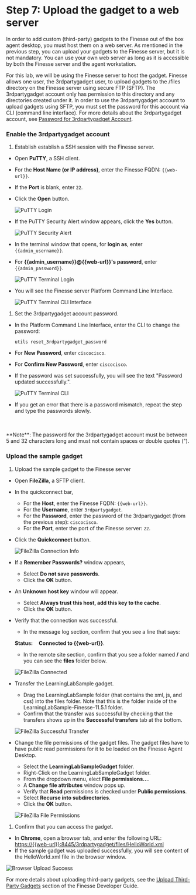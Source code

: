 # Step 7: Upload the gadget to a web server

In order to add custom (third-party) gadgets to the Finesse out of the box agent desktop, you must host them on a web server. As mentioned in the previous step, you can upload your gadgets to the Finesse server, but it is not mandatory. You can use your own web server as long as it is accessible by both the Finesse server and the agent workstation.

For this lab, we will be using the Finesse server to host the gadget. Finesse allows one user, the 3rdpartygadget user, to upload gadgets to the /files directory on the Finesse server using secure FTP (SFTP). The 3rdpartygadget account only has permission to this directory and any directories created under it. In order to use the 3rdpartygadget account to upload gadgets using SFTP, you must set the password for this account via CLI (command line interface). For more details about the 3rdpartygadget account, see <a href="https://developer.cisco.com/docs/finesse/#enable-or-reset-3rdpartygadget-account" target="_blank">Password for 3rdpartygadget Account</a>.

### Enable the 3rdpartygadget account

1. Establish establish a SSH session with the Finesse server.
 * Open **PuTTY**, a SSH client.
 * For the **Host Name (or IP address)**, enter the Finesse FQDN: ``{{web-url}}``.
 * If the **Port** is blank, enter ``22``.
 * Click the **Open** button.

     ![PuTTY Login](/posts/files/finesse-user-javascript-apis/assets/images/putty-login.jpg)
 * If the PuTTY Security Alert window appears, click the **Yes** button.

     ![PuTTY Security Alert](/posts/files/finesse-user-javascript-apis/assets/images/putty-security-alert.jpg)
 * In the terminal window that opens, for **login as**, enter ``{{admin_username}}``.
 * For **{{admin_username}}@{{web-url}}'s password**, enter ``{{admin_password}}``.

     ![PuTTY Terminal Login](/posts/files/finesse-user-javascript-apis/assets/images/putty-terminal-login.jpg)
 * You will see the Finesse server Platform Command Line Interface.

     ![PuTTY Terminal CLI Interface](/posts/files/finesse-user-javascript-apis/assets/images/putty-terminal-cli-interface.jpg)

1. Set the 3rdpartygadget account password.
 * In the Platform Command Line Interface, enter the CLI to change the password:

     ``utils reset_3rdpartygadget_password``
 * For **New Password**, enter ``ciscocisco``.
 * For **Confirm New Password**, enter ``ciscocisco``.
 * If the password was set successfully, you will see the text "Password updated successfully.".

     ![PuTTY Terminal CLI](/posts/files/finesse-user-javascript-apis/assets/images/putty-terminal-cli.jpg)
 * If you get an error that there is a password mismatch, repeat the step and type the passwords slowly.
<br>
<br>
**Note**: The password for the 3rdpartygadget account must be between 5 and 32 characters long and must not contain spaces or double quotes (").

### Upload the sample gadget

1. Upload the sample gadget to the Finesse server
 * Open **FileZilla**, a SFTP client.
 * In the quickconnect bar,
     * For the **Host**, enter the Finesse FQDN: ``{{web-url}}``.
     * For the **Username**, enter ``3rdpartygadget``.
     * For the **Password**, enter the password of the 3rdpartygadget (from the previous step): ``ciscocisco``.
     * For the **Port**, enter the port of the Finesse server: ``22``.
 * Click the **Quickconnect** button.

     ![FileZilla Connection Info](/posts/files/finesse-user-javascript-apis/assets/images/filezilla-connect.jpg)

 * If a **Remember Passwords?** window appears,
     * Select **Do not save passwords**.
     * Click the **OK** button.
 * An **Unknown host key** window will appear.
     * Select **Always trust this host, add this key to the cache**.
     * Click the **OK** button.
 * Verify that the connection was successful.
     * In the message log section, confirm that you see a line that says:

      **Status:&nbsp;&nbsp;&nbsp;&nbsp;&nbsp;Connected to {{web-url}}**.
     * In the remote site section, confirm that you see a folder named **/** and you can see the **files** folder below.

     ![FileZilla Connected](/posts/files/finesse-user-javascript-apis/assets/images/filezilla-connected.jpg)
 * Transfer the LearningLabSample gadget.
     * Drag the LearningLabSample folder (that contains the xml, js, and css) into the files folder. Note that this is the folder inside of the LearningLabSample-Finesse-11.5.1 folder.
     * Confirm that the transfer was successful by checking that the transfers shows up in the **Successful transfers** tab at the bottom.

     ![FileZilla Successful Transfer](/posts/files/finesse-user-javascript-apis/assets/images/filezilla-success-transfer-learning-lab-sample-gadget.jpg)
 * Change the file permissions of the gadget files. The gadget files have to have public read permissions for it to be loaded on the Finesse Agent Desktop.
     * Select the **LearningLabSampleGadget** folder.
     * Right-Click on the LearningLabSampleGadget folder.
     * From the dropdown menu, elect **File permissions...**.
     * A **Change file attributes** window pops up.
     * Verify that **Read** permissions is checked under **Public permissions**.
     * Select **Recurse into subdirectories**.
     * Click the **OK** button.

     ![FileZilla File Permissions](/posts/files/finesse-user-javascript-apis/assets/images/filezilla-file-permissions.jpg)

1. Confirm that you can access the gadget.
 * In **Chrome**, open a browser tab, and enter the following URL: <a href="https://{{web-url}}:8445/3rdpartygadget/files/HelloWorld.xml" target="_blank">https://{{web-url}}:8445/3rdpartygadget/files/HelloWorld.xml</a>
 * If the sample gadget was uploaded successfully, you will see content of the HelloWorld.xml file in the browser window.

  ![Browser Upload Success](/posts/files/finesse-user-javascript-apis/assets/images/sample-gadget-uploaded-learning-lab-sample-gadget.jpg)

For more details about uploading third-party gadgets, see the <a href="https://developer.cisco.com/docs/finesse/#upload-third-party-gadgets" target="_blank">Upload Third-Party Gadgets</a> section of the Finesse Developer Guide.

